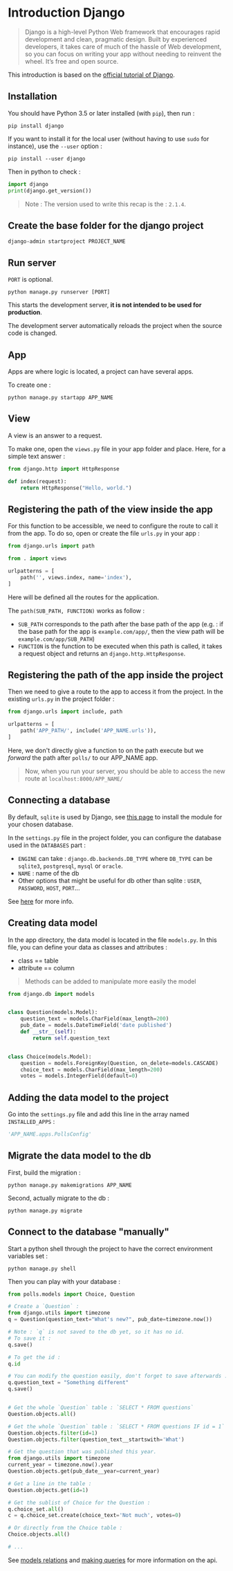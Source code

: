 # Introduction Django

> Django is a high-level Python Web framework that encourages rapid development and clean, pragmatic design. Built by experienced developers, it takes care of much of the hassle of Web development, so you can focus on writing your app without needing to reinvent the wheel. It’s free and open source.


This introduction is based on the [official tutorial of Django](https://docs.djangoproject.com/en/2.1/intro/tutorial01/).

## Installation

You should have Python 3.5 or later installed (with `pip`), then run :

```shell
pip install django
```

If you want to install it for the local user (without having to use `sudo` for instance), use the `--user` option :
```shell
pip install --user django
```

Then in python to check :
```python
import django
print(django.get_version())
```

> Note : The version used to write this recap is the : `2.1.4`.

## Create the base folder for the django project

```shell
django-admin startproject PROJECT_NAME
```

## Run server

`PORT` is optional.
```shell
python manage.py runserver [PORT]
```

This starts the development server, **it is not intended to be used for production**.

The development server automatically reloads the project when the source code is changed.

## App

Apps are where logic is located, a project can have several apps.

To create one :
```shell
python manage.py startapp APP_NAME
```

## View

A view is an answer to a request.

To make one, open the `views.py` file in your app folder and place.
Here, for a simple text answer :
```python
from django.http import HttpResponse

def index(request):
    return HttpResponse("Hello, world.")
```

## Registering the path of the view inside the app

For this function to be accessible, we need to configure the route to call it from the app.
To do so, open or create the file `urls.py` in your app :

```python
from django.urls import path

from . import views

urlpatterns = [
    path('', views.index, name='index'),
]
```
Here will be defined all the routes for the application.

The `path(SUB_PATH, FUNCTION)` works as follow :

- `SUB_PATH` corresponds to the path after the base path of the app (e.g. : if the base path for the app is `example.com/app/`, then the view path will be `example.com/app/SUB_PATH`)
- `FUNCTION` is the function to be executed when this path is called, it takes a request object and returns an `django.http.HttpResponse`.

## Registering the path of the app inside the project

Then we need to give a route to the app to access it from the project.
In the existing `urls.py` in the project folder :

```python
from django.urls import include, path

urlpatterns = [
    path('APP_PATH/', include('APP_NAME.urls')),
]
```

Here, we don't directly give a function to on the path execute but we *forward* the path after `polls/` to our APP_NAME app.


> Now, when you run your server, you should be able to access the new route at `localhost:8000/APP_NAME/`

## Connecting a database

By default, `sqlite` is used by Django, see [this page](https://docs.djangoproject.com/en/2.1/topics/install/#database-installation) to install the module for your chosen database.

In the `settings.py` file in the project folder, you can configure the database used in the `DATABASES` part :
- `ENGINE` can take : `django.db.backends.DB_TYPE` where `DB_TYPE` can be `sqlite3`, `postgresql`, `mysql` or `oracle`.
- `NAME` : name of the db
- Other options that might be useful for db other than sqlite : `USER`, `PASSWORD`, `HOST`, `PORT`...

See [here](https://docs.djangoproject.com/en/2.1/ref/settings/#std:setting-DATABASES) for more info.

## Creating data model

In the app directory, the data model is located in the file `models.py`.
In this file, you can define your data as classes and attributes :
- class == table
- attribute == column

> Methods can be added to manipulate more easily the model

```python
from django.db import models


class Question(models.Model):
    question_text = models.CharField(max_length=200)
    pub_date = models.DateTimeField('date published')
    def __str__(self):
        return self.question_text


class Choice(models.Model):
    question = models.ForeignKey(Question, on_delete=models.CASCADE)
    choice_text = models.CharField(max_length=200)
    votes = models.IntegerField(default=0)
```

## Adding the data model to the project

Go into the `settings.py` file and add this line in the array named `INSTALLED_APPS` :

```python
'APP_NAME.apps.PollsConfig'
```

## Migrate the data model to the db

First, build the migration :
```shell
python manage.py makemigrations APP_NAME
```

Second, actually migrate to the db :
```shell
python manage.py migrate
```

## Connect to the database "manually"

Start a python shell through the project to have the correct environment variables set :
```shell
python manage.py shell
```

Then you can play with your database :
```python
from polls.models import Choice, Question

# Create a `Question` :
from django.utils import timezone
q = Question(question_text="What's new?", pub_date=timezone.now())

# Note : `q` is not saved to the db yet, so it has no id.
# To save it :
q.save()

# To get the id :
q.id

# You can modify the question easily, don't forget to save afterwards :
q.question_text = "Something different"
q.save()


# Get the whole `Question` table : `SELECT * FROM questions`
Question.objects.all()

# Get the whole `Question` table : `SELECT * FROM questions IF id = 1`
Question.objects.filter(id=1)
Question.objects.filter(question_text__startswith='What')

# Get the question that was published this year.
from django.utils import timezone
current_year = timezone.now().year
Question.objects.get(pub_date__year=current_year)

# Get a line in the table :
Question.objects.get(id=1)

# Get the sublist of Choice for the Question :
q.choice_set.all()
c = q.choice_set.create(choice_text='Not much', votes=0)

# Or directly from the Choice table :
Choice.objects.all()

# ...
```

See [models relations](https://docs.djangoproject.com/en/2.1/ref/models/relations/) and [making queries](https://docs.djangoproject.com/en/2.1/topics/db/queries/) for more information on the api.
